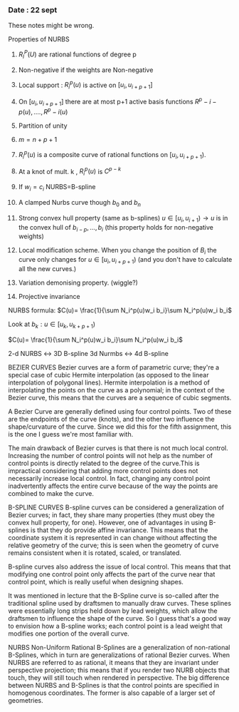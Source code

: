 ### Date : 22 sept
These notes might be wrong.

Properties of NURBS

1. $R^P_I(U)$ are rational functions of degree p

2. Non-negative if the weights are Non-negative

3. Local support : $R^p_i(u)$ is active on $[u_i,u_{i+p+1}]$

4. On $[u_i,u_{i+p+1}]$ there are at most p+1 active basis functions $R^p-{i-p}(u),....,R^p-{i}(u)$
5. Partition of unity
6. $m = n+p+1$
7. $R^p_i(u)$ is a composite curve of rational functions on $[u_i, u_{i+p+1})$.
8. At a knot of mult. k , $R^p_i(u)$ is $C^{p-k}$
9. If $w_i = c_i$ NURBS=B-spline
10. A clamped Nurbs curve though $b_0$ and $b_n$
11. Strong convex hull property (same as b-splines)
    $u \in [u_i,u_{i+1}) \rightarrow u$ is in the convex hull of $b_{i-p},...,b_i$ (this property holds for non-negative weights)
12. Local modification scheme. When you change the position of $B_i$ the curve only changes for $u \in [u_i,u_{i+p+1})$ (and you don't have to calculate all the new curves.)
13. Variation demonising property. (wiggle?)
14. Projective invariance

NURBS formula: $C(u)= \frac{1}{\sum N_i^p(u)w_i b_i}\sum N_i^p(u)w_i b_i$

Look at $b_k : u \in [u_k,u_{k+p+1})$

$C(u)= \frac{1}{\sum N_i^p(u)w_i b_i}\sum N_i^p(u)w_i b_i$

2-d NURBS $\leftrightarrow$ 3D B-spline
3d Nurmbs $\leftrightarrow$ 4d B-spline












BEZIER CURVES
Bezier curves are a form of parametric curve; they're a special case of cubic Hermite interpolation (as opposed to the linear interpolation of polygonal lines).
Hermite interpolation is a method of interpolating the points on the curve as a polynomial; in the context of the Bezier curve, this means that the curves are a sequence of cubic segments.

A Bezier Curve are generally defined using four control points. Two of these are the endpoints of the curve (knots), and the other two influence the shape/curvature of the curve. Since we did this for the fifth assignment, this is the one I guess we're most familiar with.

The main drawback of Bezier curves is that there is not much local control. Increasing the number of control points will not help as the number of control points is directly related to the degree of the curve.This is impractical considering that adding more control points does not necessarily increase local control. In fact, changing any control point inadvertently affects the entire curve because of the way the points are combined to make the curve.


B-SPLINE CURVES
B-spline curves can be considered a generalization of Bezier curves; in fact, they share many properties (they must obey the convex hull property, for one). However,  one of advantages in using B-splines is that they do provide affine invariance. This means that the coordinate system it is represented in can change without affecting the relative geometry of the curve; this is seen when the geometry of curve remains consistent when it is rotated, scaled, or translated.

B-spline curves also address the issue of local control. This means that that modifying one control point only affects the part of the curve near that control point, which is really useful when designing shapes.

It was mentioned in lecture that the B-Spline curve is so-called after the traditional spline used by draftsmen to manually draw curves. These splines were essentially long strips held down by lead weights, which allow the draftsmen to influence the shape of the curve. So I guess that's a good way to envision how a B-spline works; each control point is a lead weight that modifies one portion of the overall curve.


NURBS
Non-Uniform Rational B-Splines are a generalization of non-rational B-Splines, which in turn are generalizations of rational Bezier curves. When NURBS are referred to as rational, it means that they are invariant under perspective projection; this means that if you render two NURB objects that touch, they will still touch when rendered in perspective. The big difference between NURBS and B-Splines is that the control points are specified in homogenous coordinates. The former is also capable of a larger set of geometries.
